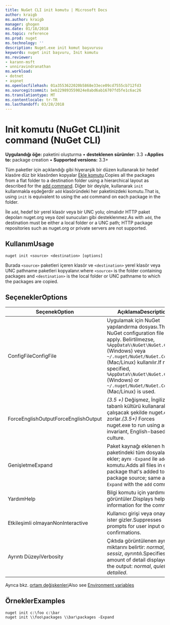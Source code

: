 ```yaml
---
title: NuGet CLI init komutu | Microsoft Docs
author: kraigb
ms.author: kraigb
manager: ghogen
ms.date: 01/18/2018
ms.topic: reference
ms.prod: nuget
ms.technology: ''
description: Nuget.exe init komut başvurusu
keywords: nuget init başvuru, Init komutu
ms.reviewer:
- karann-msft
- unniravindranathan
ms.workload:
- dotnet
- aspnet
ms.openlocfilehash: 01a3553622020b5868e33ece09cd7555cb712fd3
ms.sourcegitcommit: beb229893559824e8abd6ab16707fd5fe1c6ac26
ms.translationtype: MT
ms.contentlocale: tr-TR
ms.lasthandoff: 03/28/2018
---
```

# <a name="init-command-nuget-cli"></a><span data-ttu-id="5bb32-104">Init komutu (NuGet CLI)</span><span class="sxs-lookup"><span data-stu-id="5bb32-104">init command (NuGet CLI)</span></span>

<span data-ttu-id="5bb32-105">**Uygulandığı öğe:** paketini oluşturma &bullet; **desteklenen sürümler:** 3.3 +</span><span class="sxs-lookup"><span data-stu-id="5bb32-105">**Applies to:** package creation &bullet; **Supported versions:** 3.3+</span></span>

<span data-ttu-id="5bb32-106">Tüm paketler için açıklandığı gibi hiyerarşik bir düzen kullanarak bir hedef klasöre düz bir klasörden kopyalar [Ekle komutu](cli-ref-add.md).</span><span class="sxs-lookup"><span data-stu-id="5bb32-106">Copies all the packages from a flat folder to a destination folder using a hierarchical layout as described for the [add command](cli-ref-add.md).</span></span> <span data-ttu-id="5bb32-107">Diğer bir deyişle, kullanarak `init` kullanmakla eşdeğerdir `add` klasöründeki her paketinizdeki komutu.</span><span class="sxs-lookup"><span data-stu-id="5bb32-107">That is, using `init` is equivalent to using the `add` command on each package in the folder.</span></span>

<span data-ttu-id="5bb32-108">İle `add`, hedef bir yerel klasör veya bir UNC yolu; olmalıdır HTTP paket depoları nuget.org veya özel sunucuları gibi desteklenmez.</span><span class="sxs-lookup"><span data-stu-id="5bb32-108">As with `add`, the destination must be either a local folder or a UNC path; HTTP package repositories such as nuget.org or private servers are not supported.</span></span>

## <a name="usage"></a><span data-ttu-id="5bb32-109">Kullanım</span><span class="sxs-lookup"><span data-stu-id="5bb32-109">Usage</span></span>

```cli
nuget init <source> <destination> [options]
```

<span data-ttu-id="5bb32-110">Burada `<source>` paketleri içeren klasör ve `<destination>` yerel klasör veya UNC pathname paketleri kopyalanır.</span><span class="sxs-lookup"><span data-stu-id="5bb32-110">where `<source>` is the folder containing packages and `<destination>` is the local folder or UNC pathname to which the packages are copied.</span></span>

## <a name="options"></a><span data-ttu-id="5bb32-111">Seçenekler</span><span class="sxs-lookup"><span data-stu-id="5bb32-111">Options</span></span>

| <span data-ttu-id="5bb32-112">Seçenek</span><span class="sxs-lookup"><span data-stu-id="5bb32-112">Option</span></span> | <span data-ttu-id="5bb32-113">Açıklama</span><span class="sxs-lookup"><span data-stu-id="5bb32-113">Description</span></span> |
| --- | --- |
| <span data-ttu-id="5bb32-114">ConfigFile</span><span class="sxs-lookup"><span data-stu-id="5bb32-114">ConfigFile</span></span> | <span data-ttu-id="5bb32-115">Uygulamak için NuGet yapılandırma dosyası.</span><span class="sxs-lookup"><span data-stu-id="5bb32-115">The NuGet configuration file to apply.</span></span> <span data-ttu-id="5bb32-116">Belirtilmezse, `%AppData%\NuGet\NuGet.Config` (Windows) veya `~/.nuget/NuGet/NuGet.Config` (Mac/Linux) kullanılır.</span><span class="sxs-lookup"><span data-stu-id="5bb32-116">If not specified, `%AppData%\NuGet\NuGet.Config` (Windows) or `~/.nuget/NuGet/NuGet.Config` (Mac/Linux) is used.</span></span>|
| <span data-ttu-id="5bb32-117">ForceEnglishOutput</span><span class="sxs-lookup"><span data-stu-id="5bb32-117">ForceEnglishOutput</span></span> | <span data-ttu-id="5bb32-118">*(3.5 +)*  Değişmez, İngilizce tabanlı kültürü kullanarak çalışacak şekilde nuget.exe zorlar.</span><span class="sxs-lookup"><span data-stu-id="5bb32-118">*(3.5+)* Forces nuget.exe to run using an invariant, English-based culture.</span></span> |
| <span data-ttu-id="5bb32-119">Genişletme</span><span class="sxs-lookup"><span data-stu-id="5bb32-119">Expand</span></span> | <span data-ttu-id="5bb32-120">Paket kaynağı eklenen her paketindeki tüm dosyaları ekler; aynı `-Expand` ile `add` komutu.</span><span class="sxs-lookup"><span data-stu-id="5bb32-120">Adds all files in each package that's added to the package source; same as `-Expand` with the `add` command.</span></span> |
| <span data-ttu-id="5bb32-121">Yardım</span><span class="sxs-lookup"><span data-stu-id="5bb32-121">Help</span></span> | <span data-ttu-id="5bb32-122">Bilgi komutu için yardımı görüntüler.</span><span class="sxs-lookup"><span data-stu-id="5bb32-122">Displays help information for the command.</span></span> |
| <span data-ttu-id="5bb32-123">Etkileşimli olmayan</span><span class="sxs-lookup"><span data-stu-id="5bb32-123">NonInteractive</span></span> | <span data-ttu-id="5bb32-124">Kullanıcı girişi veya onayı için ister gizler.</span><span class="sxs-lookup"><span data-stu-id="5bb32-124">Suppresses prompts for user input or confirmations.</span></span> |
| <span data-ttu-id="5bb32-125">Ayrıntı Düzeyi</span><span class="sxs-lookup"><span data-stu-id="5bb32-125">Verbosity</span></span> | <span data-ttu-id="5bb32-126">Çıktıda görüntülenen ayrıntı miktarını belirtir: *normal*, *sessiz*, *ayrıntılı*.</span><span class="sxs-lookup"><span data-stu-id="5bb32-126">Specifies the amount of detail displayed in the output: *normal*, *quiet*, *detailed*.</span></span> |

<span data-ttu-id="5bb32-127">Ayrıca bkz. [ortam değişkenleri](cli-ref-environment-variables.md)</span><span class="sxs-lookup"><span data-stu-id="5bb32-127">Also see [Environment variables](cli-ref-environment-variables.md)</span></span>

## <a name="examples"></a><span data-ttu-id="5bb32-128">Örnekler</span><span class="sxs-lookup"><span data-stu-id="5bb32-128">Examples</span></span>

```cli
nuget init c:\foo c:\bar
nuget init \\foo\packages \\bar\packages -Expand
```
